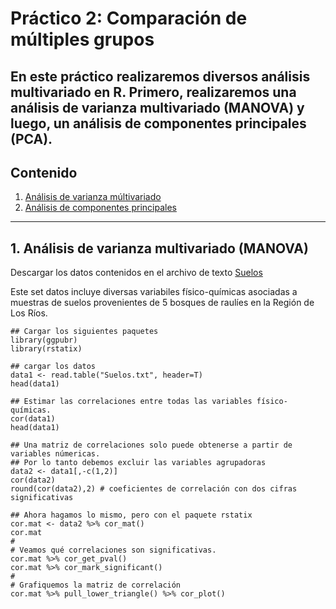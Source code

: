# Práctico 2: Comparación de múltiples grupos

En este práctico realizaremos diversos análisis multivariado en R. Primero, realizaremos una análisis de varianza multivariado (MANOVA) y luego, un análisis de componentes principales (PCA).
---

## Contenido

1. [Análisis de varianza múltivariado](https://github.com/lecastaneda/Bioestadistica/blob/main/Pr%C3%A1ctico2.md#1-an%C3%A1lisis-param%C3%A9trico-de-una-v%C3%ADa)
2. [Análisis de componentes principales](https://github.com/lecastaneda/Bioestadistica/blob/main/Pr%C3%A1ctico2.md#2-an%C3%A1lisis-no-param%C3%A9trico-de-una-v%C3%ADa)

---
## 1. Análisis de varianza multivariado (MANOVA)

Descargar los datos contenidos en el archivo de texto [Suelos](https://github.com/lecastaneda/Bioestadistica/blob/main/Suelos.txt)

Este set datos incluye diversas variabiles físico-químicas asociadas a muestras de suelos provenientes de 5 bosques de raulíes en la Región de Los Ríos.
```
## Cargar los siguientes paquetes
library(ggpubr)
library(rstatix)

## cargar los datos
data1 <- read.table("Suelos.txt", header=T)
head(data1)

## Estimar las correlaciones entre todas las variables físico-químicas.
cor(data1)
head(data1)

## Una matriz de correlaciones solo puede obtenerse a partir de variables númericas.
## Por lo tanto debemos excluir las variables agrupadoras
data2 <- data1[,-c(1,2)]
cor(data2)
round(cor(data2),2) # coeficientes de correlación con dos cifras significativas

## Ahora hagamos lo mismo, pero con el paquete rstatix
cor.mat <- data2 %>% cor_mat()
cor.mat
#
# Veamos qué correlaciones son significativas.
cor.mat %>% cor_get_pval()
cor.mat %>% cor_mark_significant()
#
# Grafiquemos la matriz de correlación
cor.mat %>% pull_lower_triangle() %>% cor_plot()
```


